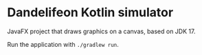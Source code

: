 # Dandelifeon Kotlin simulator

JavaFX project that draws graphics on a canvas, based on JDK 17.

Run the application with `./gradlew run`.

